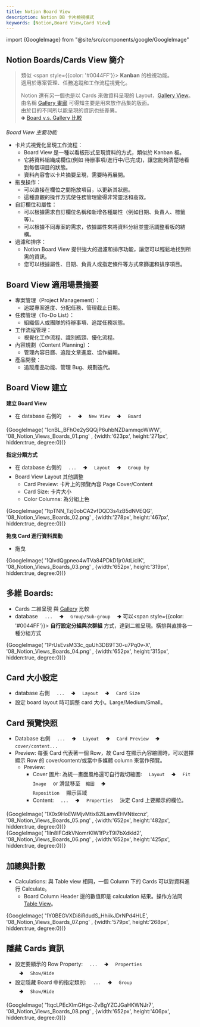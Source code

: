 ```yaml
---
title: Notion Board View 
description: Notion DB 卡片檢視模式
keywords: [Notion,Board View,Card View]
---
```

import {GoogleImage} from "@site/src/components/google/GoogleImage"

## Notion Boards/Cards View 簡介
> 類似 <span style={{color: '#0044FF'}}> __Kanban__ </span> 的檢視功能。  
> 適用於專案管理、任務追蹤和工作流程視覺化。  
>   
> Notion 還有另一個也是以 Cards 來做資料呈現的 Layout，[Gallery View](./Notion_View_Gallery#Compare)。  
> 由名稱 [Gallery 畫廊](./Notion_View_Gallery#Compare) 可得知主要是用來放作品集的版面。  
> 由於目的不同所以能呈現的資訊也些差異。  
> 🢂 [Board v.s. Gallery 比較](./Notion_View_Gallery#Compare)

_Board View 主要功能_
* 卡片式視覺化呈現工作流程：
    * Board View 是一種以看板形式呈現資料的方式，類似於 Kanban 板。
    * 它將資料組織成欄位(例如 待辦事項/進行中/已完成)，讓您能夠清楚地看到每個項目的狀態。
    * 資料內容會以卡片摘要呈現，需要時再展開。
* 拖曳操作：
    * 可以直接在欄位之間拖放項目，以更新其狀態。
    * 這種直觀的操作方式使任務管理變得非常靈活和高效。
* 自訂欄位和屬性：
    * 可以根據需求自訂欄位名稱和新增各種屬性（例如日期、負責人、標籤等）。
    * 可以根據不同專案的需求，依據屬性來將資料分組並靈活調整看板的結構。
* 過濾和排序：
    * Notion Board View 提供強大的過濾和排序功能，讓您可以輕鬆地找到所需的資訊。
    * 您可以根據屬性、日期、負責人或指定條件等方式來篩選和排序項目。

## Board View 適用場景摘要
* 專案管理（Project Management）：
    * 追蹤專案進度、分配任務、管理截止日期。
* 任務管理（To-Do List）：
    * 組織個人或團隊的待辦事項、追蹤任務狀態。
* 工作流程管理：
    * 視覺化工作流程、識別瓶頸、優化流程。
* 內容規劃（Content Planning）：
    * 管理內容日曆、追蹤文章進度、協作編輯。
* 產品開發：
    * 追蹤產品功能、管理 Bug、規劃迭代。

## Board View 建立

__建立 Board View__
* 在 database 右側的 <code>&nbsp; + &nbsp;</code> 🢂 <code>&nbsp; New View &nbsp;</code> 🢂 <code>&nbsp; Board &nbsp;</code>
<div>
 {GoogleImage( '1cnBL_BFhOe2ySQQjP6uhbNZDammqoWWW',  '08_Notion_Views_Boards_01.png' , {width:'623px', height:'271px', hidden:true, degree:0})}
</div>

__指定分類方式__
* 在 database 右側的 <code>&nbsp; ... &nbsp;</code> 🢂 <code>&nbsp; Layout &nbsp;</code> 🢂 <code>&nbsp; Group by &nbsp;</code> 
* Board View Layout 其他調整
    * Card Preview: 卡片上的預覽內容 Page Cover/Content 
    * Card Size: 卡片大小 
    * Color Columns: 為分組上色 
    
<div>
 {GoogleImage( '1tpTNN_Tzj0obCA2vfDQD3s4zB5dNVEQG',  '08_Notion_Views_Boards_02.png' , {width:'278px', height:'467px', hidden:true, degree:0})}
</div>

    
__拖曳 Card 進行資料異動__
* 拖曳
<div>
 {GoogleImage( '1QlvdQgpneo4wTVa84PDkD1jr0AtLiclK',  '08_Notion_Views_Boards_03.png' , {width:'652px', height:'319px', hidden:true, degree:0})}
</div>


## 多維 Boards: 
* Cards 二維呈現 與 [Gallery](./Notion_View_Gallery) 比較 <span id="Border_View"> </span>
* database <code>&nbsp; ... &nbsp;</code> 🢂 <code>&nbsp; Group/Sub-group &nbsp;</code> 🢂 可以<span style={{color: '#0044FF'}}> **自行設定分組與次群組** </span>方式，達到二維呈現。橫排與直排各一種分組方式

<div>
 {GoogleImage( '1PrUsEvsM33c_quUh3DB9T30-u7Pq0v-X',  '08_Notion_Views_Boards_04.png' , {width:'652px', height:'315px', hidden:true, degree:0})}
</div>

## Card 大小設定
* database 右側 <code>&nbsp; ... &nbsp;</code> 🢂 <code>&nbsp; Layout &nbsp;</code> 🢂 <code>&nbsp; Card Size &nbsp;</code> 
* 設定 board layout 時可調整 card 大小。Large/Medium/Small。

## Card 預覽快照    
* Database 右側 <code>&nbsp; ... &nbsp;</code> 🢂 <code>&nbsp; Layout &nbsp;</code> 🢂 <code>&nbsp; Card Preview &nbsp;</code> 🢂 <code>&nbsp; cover/content... &nbsp;</code> 
* Preview: 每張 Card 代表著一個 Row，故 Card 在顯示內容縮圖時，可以選擇顯示 Row 的 cover/content/或當中多媒體 column 來當作預覽。
    * Preview: 
        * Cover 圖片: 為統一畫面風格還可自行裁切縮圖: <code>&nbsp; Layout &nbsp;</code> 🢂 <code>&nbsp; Fit Image &nbsp;</code> or 滑鼠移至<code>&nbsp; 縮圖 &nbsp;</code> 🢂 <code>&nbsp; Reposition &nbsp;</code> 顯示區域
        * Content: <code>&nbsp; ... &nbsp;</code> 🢂 <code>&nbsp; Properties &nbsp;</code> 決定 Card 上要顯示的欄位。
    
<div>
 {GoogleImage( '1X0x9HoEWMjvMtix82ILamvEHVNtixcnz',  '08_Notion_Views_Boards_05.png' , {width:'652px', height:'482px', hidden:true, degree:0})}
</div>
    
<div>
 {GoogleImage( '1iIn8lFCdkVNomrKIW1fPzT9l7bXdkld2',  '08_Notion_Views_Boards_06.png' , {width:'652px', height:'425px', hidden:true, degree:0})}
</div>


## 加總與計數    
* Calculations: 與 Table view 相同，一個 Column 下的 Cards 可以對資料進行 Calculate。 
    * Board Column Header 邊的數值即是 calculation 結果。操作方法同 [Table View](./Notion_Database#notion_database_Calculation)。

<div>
 {GoogleImage( '1Y0BEGVXDi8iRdudS_HhiikJDrNPd4HLE',  '08_Notion_Views_Boards_07.png' , {width:'579px', height:'268px', hidden:true, degree:0})}
</div>


## 隱藏 Cards 資訊
* 設定要顯示的 Row Property: <code>&nbsp; ... &nbsp;</code> 🢂 <code>&nbsp; Properties &nbsp;</code> 🢂 <code>&nbsp; Show/Hide &nbsp;</code>
* 設定隱藏 Board 中的指定類別: <code>&nbsp; ... &nbsp;</code> 🢂 <code>&nbsp; Group &nbsp;</code> 🢂 <code>&nbsp; Show/Hide &nbsp;</code>
        
<div>
 {GoogleImage( '1tqcLPEcXlmGHgc-ZvBgYZCJGaHKWNJr7',  '08_Notion_Views_Boards_08.png' , {width:'652px', height:'406px', hidden:true, degree:0})}
</div>